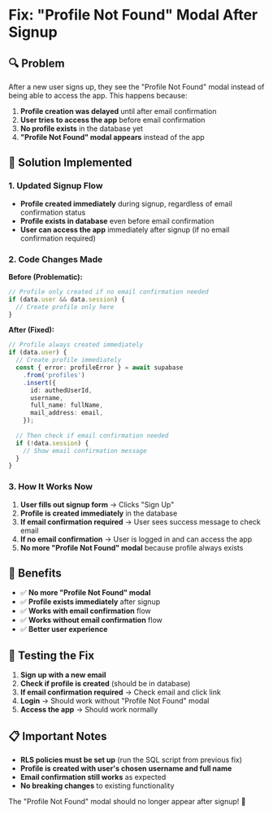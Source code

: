 # Fix: "Profile Not Found" Modal After Signup

## 🔍 **Problem**

After a new user signs up, they see the "Profile Not Found" modal instead of being able to access the app. This happens because:

1. **Profile creation was delayed** until after email confirmation
2. **User tries to access the app** before email confirmation
3. **No profile exists** in the database yet
4. **"Profile Not Found" modal appears** instead of the app

## 🚀 **Solution Implemented**

### 1. **Updated Signup Flow**
- **Profile created immediately** during signup, regardless of email confirmation status
- **Profile exists in database** even before email confirmation
- **User can access the app** immediately after signup (if no email confirmation required)

### 2. **Code Changes Made**

**Before (Problematic):**
```typescript
// Profile only created if no email confirmation needed
if (data.user && data.session) {
  // Create profile only here
}
```

**After (Fixed):**
```typescript
// Profile always created immediately
if (data.user) {
  // Create profile immediately
  const { error: profileError } = await supabase
    .from('profiles')
    .insert({
      id: authedUserId,
      username,
      full_name: fullName,
      mail_address: email,
    });
  
  // Then check if email confirmation needed
  if (!data.session) {
    // Show email confirmation message
  }
}
```

### 3. **How It Works Now**

1. **User fills out signup form** → Clicks "Sign Up"
2. **Profile is created immediately** in the database
3. **If email confirmation required** → User sees success message to check email
4. **If no email confirmation** → User is logged in and can access the app
5. **No more "Profile Not Found" modal** because profile always exists

## 🎯 **Benefits**

- ✅ **No more "Profile Not Found" modal**
- ✅ **Profile exists immediately** after signup
- ✅ **Works with email confirmation** flow
- ✅ **Works without email confirmation** flow
- ✅ **Better user experience**

## 🧪 **Testing the Fix**

1. **Sign up with a new email**
2. **Check if profile is created** (should be in database)
3. **If email confirmation required** → Check email and click link
4. **Login** → Should work without "Profile Not Found" modal
5. **Access the app** → Should work normally

## 📋 **Important Notes**

- **RLS policies must be set up** (run the SQL script from previous fix)
- **Profile is created with user's chosen username and full name**
- **Email confirmation still works** as expected
- **No breaking changes** to existing functionality

The "Profile Not Found" modal should no longer appear after signup! 🎉
